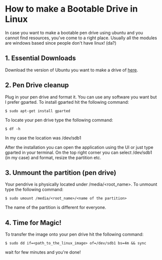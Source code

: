 # How to make a Bootable Drive in Linux

In case you want to make a bootable pen drive using ubuntu and you cannot find resources, you've come to a right place.
Usually all the modules are windows based since people don't have linux! (da?)

## 1. Essential Downloads

Download the version of Ubuntu you want to make a drive of [here](https://www.ubuntu.com/download/desktop).

## 2. Pen Drive cleanup

Plug in your pen drive and format it. You can use any software you want but I prefer gparted. To install gparted hit the following command:

```
$ sudo apt-get install gparted
```

To locate your pen drive type the following command:

```
$ df -h
```
In my case the location was /dev/sdb1

After the installation you can open the application using the UI or just type gparted in your terminal. On the top right corner you can 
select /dev/sdb1 (in my case) and format, resize the partition etc.

## 3. Unmount the partition (pen drive)

Your pendrive is physically located under /media/<root_name>. To unmount type the following command:

```
$ sudo umount /media/<root_name>/<name of the partition>
```
The name of the partition is different for everyone. 

## 4. Time for Magic!

To transfer the image onto your pen drive hit the following command:

```
$ sudo dd if=<path_to_the_linux_image> of=/dev/sdb1 bs=4m && sync
```

wait for few minutes and you're done!

